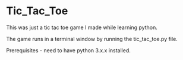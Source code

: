 # Tic_Tac_Toe
This was just a tic tac toe game I made while learning python.

The game runs in a terminal window by running the tic_tac_toe.py file.

Prerequisites - need to have python 3.x.x installed. 
